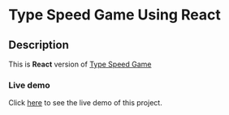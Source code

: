 # Type Speed Game Using React

## Description

This is **React** version of [Type Speed Game](https://github.com/mahmood-kn/vanilla-js-20-projects/tree/main/word-game 'Type Speed Game')

### Live demo

Click [here](https://mahmood-kn.github.io/react-type-speed-game/ 'Type Speed Game') to see the live demo of this project.
